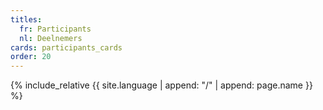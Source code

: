 ```yaml
---
titles:
  fr: Participants
  nl: Deelnemers
cards: participants_cards
order: 20
---
```

{% include_relative {{ site.language | append: "/" | append: page.name }} %}
